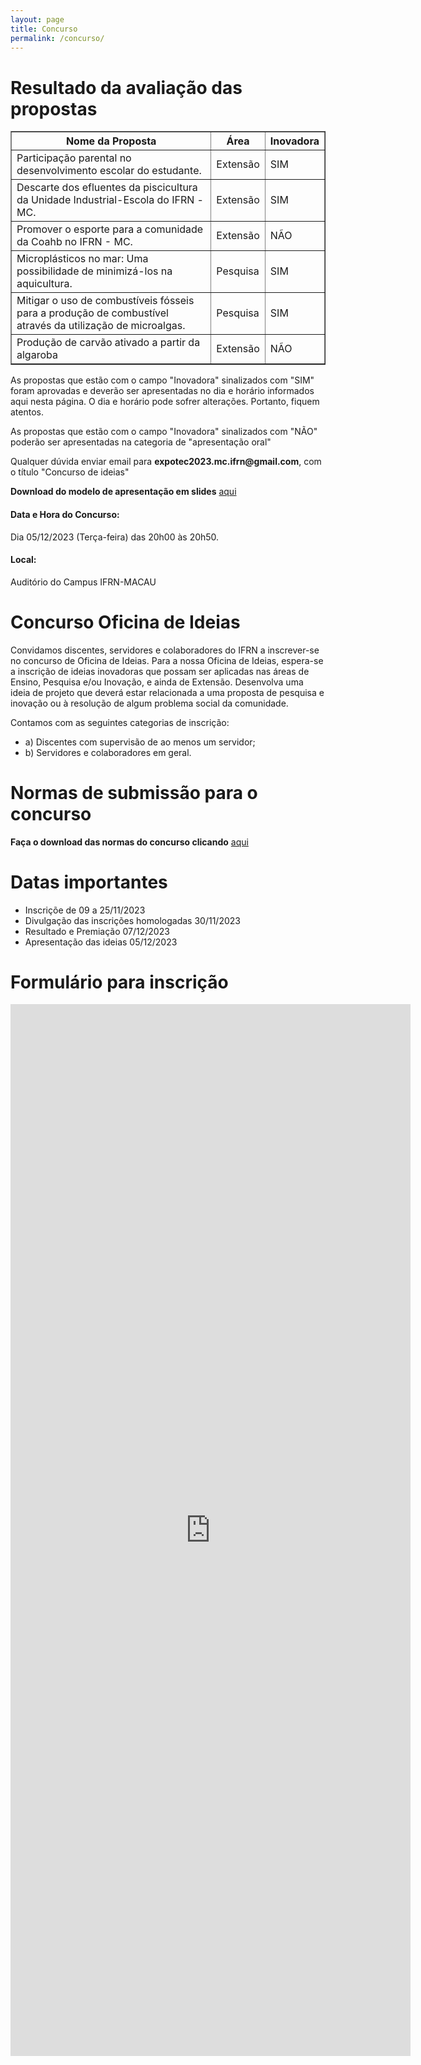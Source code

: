 ```yaml
---
layout: page
title: Concurso
permalink: /concurso/
---
```


# Resultado da avaliação das propostas



<table border="1">
    <tr>
        <th>Nome da Proposta</th>
        <th>Área</th>
        <th>Inovadora</th>
    </tr>
    <tr>
        <td>Participação parental no desenvolvimento escolar do estudante.</td>
        <td>Extensão</td>
        <td>SIM</td>
    </tr>
    <tr>
        <td>Descarte dos efluentes da piscicultura da Unidade Industrial-Escola do IFRN - MC.</td>
        <td>Extensão</td>
        <td>SIM</td>
    </tr>
    <tr >
        <td>Promover o esporte para a comunidade da Coahb no IFRN - MC.</td>
        <td>Extensão</td>
        <td>NÃO</td>
    </tr>
    <tr>
        <td>Microplásticos no mar: Uma possibilidade de minimizá-los na aquicultura.</td>
        <td>Pesquisa</td>
        <td>SIM</td>
    </tr>
    <tr>
        <td>Mitigar o uso de combustíveis fósseis para a produção de combustível através da utilização de microalgas.</td>
        <td>Pesquisa</td>
        <td>SIM</td>
    </tr>
    <tr >
        <td>Produção de carvão ativado a partir da algaroba</td>
        <td>Extensão</td>
        <td>NÃO</td>
    </tr>
  
</table>

<p>As propostas que estão com o campo "Inovadora" sinalizados com "SIM" foram aprovadas e deverão ser apresentadas no dia e horário informados aqui nesta página. O dia e horário pode sofrer alterações. Portanto, fiquem atentos. </p>

<p>As propostas que estão com o campo "Inovadora" sinalizados com "NÃO" poderão ser apresentadas  na categoria de "apresentação oral"</p>

<p>Qualquer dúvida enviar email para <b>expotec2023.mc.ifrn@gmail.com</b>, com o título "Concurso de ideias"</p>

**Download do modelo de apresentação em slides** <a href="https://drive.google.com/uc?export=download&id=1GJn8DzZo_Q3Hg836osWBDvfA78xF2f4o">aqui</a><br>


<h4>Data e Hora do Concurso: </h4>
Dia 05/12/2023 (Terça-feira) das 20h00 às 20h50.
<h4>Local: </h4>
Auditório do Campus IFRN-MACAU


# Concurso Oficina de Ideias

Convidamos discentes, servidores e colaboradores do IFRN a inscrever-se no concurso de Oficina de Ideias. Para a nossa Oficina de Ideias, espera-se a inscrição de ideias inovadoras que possam ser aplicadas nas áreas de Ensino, Pesquisa e/ou Inovação, e ainda de Extensão. Desenvolva uma ideia de projeto que deverá estar relacionada a uma proposta de pesquisa e inovação ou à resolução de algum problema social da comunidade.

Contamos com as seguintes categorias de inscrição:
- a) Discentes com supervisão de ao menos um servidor;
- b) Servidores e colaboradores em geral.

# Normas de submissão para o concurso

 
 **Faça o download das normas do concurso clicando** <a href="https://drive.google.com/uc?export=download&id=1qsVGXriVEaGYPiTC9sRLKPYggj1XetlM">aqui</a><br>

# Datas importantes
- Inscriçõe de 09 a 25/11/2023
- Divulgação das inscrições homologadas  30/11/2023	
- Resultado e Premiação  07/12/2023
- Apresentação das ideias 05/12/2023 


# Formulário para inscrição

<iframe src="https://docs.google.com/forms/d/e/1FAIpQLScOKYym4I0zNox7TyRaGSkogZm8TcMe7LODqHDbAgxn7kx5ww/viewform?embedded=true" width="640" height="1683" frameborder="0" marginheight="0" marginwidth="0">A carregar…</iframe>